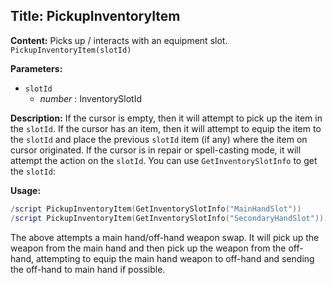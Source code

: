 ## Title: PickupInventoryItem

**Content:**
Picks up / interacts with an equipment slot.
`PickupInventoryItem(slotId)`

**Parameters:**
- `slotId`
  - *number* : InventorySlotId

**Description:**
If the cursor is empty, then it will attempt to pick up the item in the `slotId`.
If the cursor has an item, then it will attempt to equip the item to the `slotId` and place the previous `slotId` item (if any) where the item on cursor originated.
If the cursor is in repair or spell-casting mode, it will attempt the action on the `slotId`.
You can use `GetInventorySlotInfo` to get the `slotId`:

**Usage:**
```lua
/script PickupInventoryItem(GetInventorySlotInfo("MainHandSlot"))
/script PickupInventoryItem(GetInventorySlotInfo("SecondaryHandSlot"))
```
The above attempts a main hand/off-hand weapon swap. It will pick up the weapon from the main hand and then pick up the weapon from the off-hand, attempting to equip the main hand weapon to off-hand and sending the off-hand to main hand if possible.